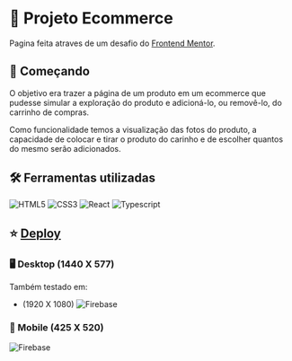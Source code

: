 # 🛒 Projeto Ecommerce

Pagina feita atraves de um desafio do [Frontend Mentor](https://www.frontendmentor.io/).

## 🚀 Começando

O objetivo era trazer a página de um produto em um ecommerce que pudesse simular a exploração do produto e adicioná-lo, ou removê-lo, do carrinho de compras. 

Como funcionalidade temos a visualização das fotos do produto, a capacidade de colocar e tirar o produto do carinho e de escolher quantos do mesmo serão adicionados.

## 🛠️ Ferramentas utilizadas
![HTML5](https://img.shields.io/badge/HTML5-E34F26?style=for-the-badge&logo=html5&logoColor=white) ![CSS3](https://img.shields.io/badge/CSS3-1572B6?style=for-the-badge&logo=css3&logoColor=white) ![React](https://img.shields.io/badge/React-20232A?style=for-the-badge&logo=react&logoColor=61DAFB) ![Typescript](https://img.shields.io/badge/TypeScript-007ACC?style=for-the-badge&logo=typescript&logoColor=white)

## ⭐ [Deploy](https://denisnascimento04.github.io/Larning_Page_1/)

### 🖥 Desktop (1440 X 577)
Também testado em: 
- (1920 X 1080)
![Firebase](https://firebasestorage.googleapis.com/v0/b/banco-de-imagens-9d0af.appspot.com/o/ecommerce%2Fecommerce-cap1.JPG?alt=media&token=c2e5434c-7739-46bc-a322-6dcaf814cd5d)
### 📱 Mobile (425 X 520)
![Firebase](https://firebasestorage.googleapis.com/v0/b/banco-de-imagens-9d0af.appspot.com/o/ecommerce%2Fecommerce-cap2.JPG?alt=media&token=218cdec5-c5c6-408f-9a75-a33fdd86c692)
